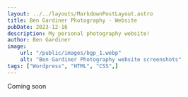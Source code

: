 ```yaml
---
layout: ../../layouts/MarkdownPostLayout.astro
title: Ben Gardiner Photography - Website
pubDate: 2023-12-16
description: My personal photography website!
author: Ben Gardiner
image:
    url: "/public/images/bgp_1.webp"
    alt: "Ben Gardiner Photography website screenshots"
tags: ["Wordpress", "HTML", "CSS",]
---
```

Coming soon
